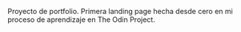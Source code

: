 Proyecto de portfolio.
Primera landing page hecha desde cero en mi proceso de aprendizaje en The Odin Project.
